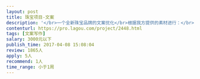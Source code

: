 ```yaml
---                
layout: post       
title: 珠宝项目-文案           
description: '</br>一个全新珠宝品牌的文案优化</br>根据我方提供的素材进行：</br>-品牌故事、品牌简介撰写</br>-标语撰写</br>'     
contenturl: https://pro.lagou.com/project/2448.html      
tags: [文案写作]            
salary: 3000元以下          
publish_time: 2017-04-08 15:08:04         
review: 1865人                   
apply: 5人                   
recommend: 1人                   
time_range: 小于1周              
---                 
```

